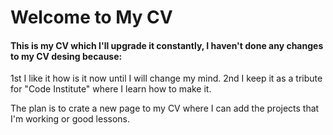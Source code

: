 # Welcome to My CV

#### This is my CV which I'll upgrade it constantly, I haven't done any changes to my CV desing because:
1st I like it how is it now until I will change my mind.
2nd I keep it as a tribute for "Code Institute" where I learn how to make it.

The plan is to crate a new page to my CV where I can add the projects that I'm working or good lessons.
